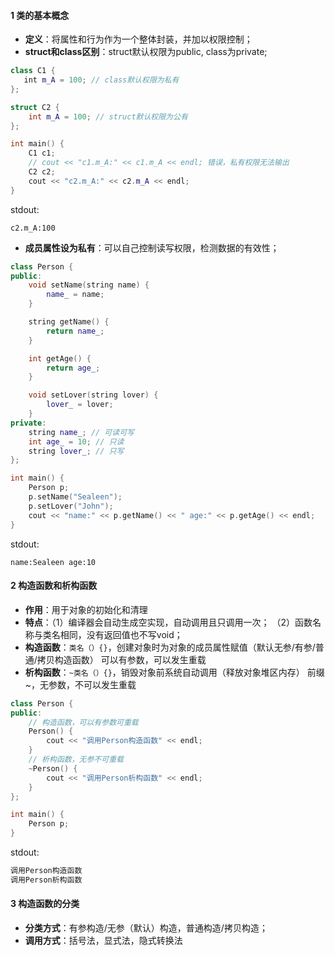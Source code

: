 #### 1 类的基本概念
- **定义**：将属性和行为作为一个整体封装，并加以权限控制；
- **struct和class区别**：struct默认权限为public, class为private;
```cpp
class C1 {
   int m_A = 100; // class默认权限为私有
};

struct C2 {
    int m_A = 100; // struct默认权限为公有
};

int main() {
    C1 c1;
    // cout << "c1.m_A:" << c1.m_A << endl; 错误，私有权限无法输出
    C2 c2;
    cout << "c2.m_A:" << c2.m_A << endl;
}
```
stdout:
```
c2.m_A:100
```

- **成员属性设为私有**：可以自己控制读写权限，检测数据的有效性；
```cpp
class Person {
public:
    void setName(string name) {
        name_ = name;
    }

    string getName() {
        return name_;
    }

    int getAge() {
        return age_;
    }

    void setLover(string lover) {
        lover_ = lover;
    }
private:
    string name_; // 可读可写
    int age_ = 10; // 只读
    string lover_; // 只写
};

int main() {
    Person p;
    p.setName("Sealeen");
    p.setLover("John");
    cout << "name:" << p.getName() << " age:" << p.getAge() << endl;
}
```
stdout:
```
name:Sealeen age:10
```

#### 2 构造函数和析构函数
- **作用**：用于对象的初始化和清理
- **特点**：（1）编译器会自动生成空实现，自动调用且只调用一次；
			 （2）函数名称与类名相同，没有返回值也不写void；
- **构造函数**：```类名（）{}```，创建对象时为对象的成员属性赋值（默认无参/有参/普通/拷贝构造函数）
	可以有参数，可以发生重载
- **析构函数**：```~类名（）{}```，销毁对象前系统自动调用（释放对象堆区内存）
	前缀~，无参数，不可以发生重载
```cpp
class Person {
public:
    // 构造函数，可以有参数可重载
    Person() {
        cout << "调用Person构造函数" << endl;
    }
    // 析构函数，无参不可重载
    ~Person() {
        cout << "调用Person析构函数" << endl;
    }
};

int main() {
    Person p;
}
```
stdout:
```cpp
调用Person构造函数
调用Person析构函数
```

#### 3 构造函数的分类
- **分类方式**：有参构造/无参（默认）构造，普通构造/拷贝构造；
- **调用方式**：括号法，显式法，隐式转换法
